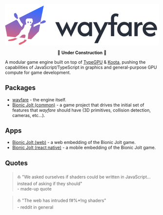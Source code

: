 <div align="center">

<picture>
<source srcset="./media/wayfare-logo-dark.svg" media="(prefers-color-scheme: dark)" />
<img src="./media/wayfare-logo-light.svg" />
</picture>

🚧 **Under Construction** 🚧

</div>

A modular game engine built on top of [TypeGPU](https://typegpu.com) & [Koota](https://github.com/pmndrs/koota), pushing the capabilities of JavaScript/TypeScript in graphics and general-purpose GPU compute for game development.

## Packages
- [wayfare](/packages/wayfare) - the engine itself.
- [Bionic Jolt (common)](/packages/bionic-jolt-common) - a game project that drives the initial set of features that *wayfare* should have (3D primitives, collision detection, cameras, etc...).

## Apps
- [Bionic Jolt (web)](/apps/bionic-jolt) - a web embedding of the Bionic Jolt game.
- [Bionic Jolt (react native)](/apps/rn-bionic-jolt) - a mobile embedding of the Bionic Jolt game.


## Quotes

> ⛵️ "We asked ourselves if shaders could be written in JavaScript... instead of asking if they should"<br>
\- made-up quote

> ⛵️ "The web has intruded f#%*!ng shaders"<br>
\- reddit in general
